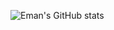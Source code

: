 


![Eman's GitHub stats](https://github-readme-stats.vercel.app/api?username=easia1&count_private=true&show_icons=true&title_color=7fcdd6&text_color=ffffff&icon_color=7fcdd6&hide_border=true&bg_color=003249)




<!--
### Hi there 👋


**easia1/easia1** is a ✨ _special_ ✨ repository because its `README.md` (this file) appears on your GitHub profile.

Here are some ideas to get you started:

- 🔭 I’m currently working on ...
- 🌱 I’m currently learning ...
- 👯 I’m looking to collaborate on ...
- 🤔 I’m looking for help with ...
- 💬 Ask me about ...
- 📫 How to reach me: ...
- 😄 Pronouns: ...
- ⚡ Fun fact: ...
-->
